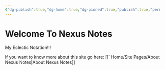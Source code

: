 ```yaml
---
{"dg-publish":true,"dg-home":true,"dg-pinned":true,"publish":true,"permalink":"/home/site-pages/welcome-to-nexus-notes/","pinned":true,"tags":["gardenEntry"],"dgPassFrontmatter":true,"created":"","updated":""}
---
```


# Welcome To Nexus Notes

My Eclectic Notation!!!

If you want to know more about this site go here: [[` Home/Site Pages/About Nexus Notes\|About Nexus Notes]]




